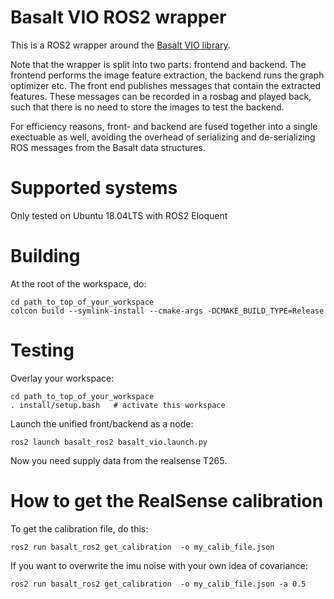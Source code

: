 # Basalt VIO ROS2 wrapper

This is a ROS2 wrapper around
the [Basalt VIO library](https://gitlab.com/VladyslavUsenko/basalt).


Note that the wrapper is split into two parts: frontend and
backend. The frontend performs the image feature extraction, the
backend runs the graph optimizer etc. The front end publishes messages
that contain the extracted features. These messages can be recorded in
a rosbag and played back, such that there is no need to store the
images to test the backend.

For efficiency reasons, front- and backend are fused together into a
single exectuable as well, avoiding the overhead of serializing and
de-serializing ROS messages from the Basalt data structures.

# Supported systems

Only tested on Ubuntu 18.04LTS with ROS2 Eloquent

# Building

At the root of the workspace, do:

    cd path_to_top_of_your_workspace
	colcon build --symlink-install --cmake-args	-DCMAKE_BUILD_TYPE=Release

# Testing

Overlay your workspace:

    cd path_to_top_of_your_workspace
	. install/setup.bash   # activate this workspace

Launch the unified front/backend as a node:

    ros2 launch basalt_ros2 basalt_vio.launch.py
	
Now you need supply data from the realsense T265.

# How to get the RealSense calibration

To get the calibration file, do this:

    ros2 run basalt_ros2 get_calibration  -o my_calib_file.json
        
If you want to overwrite the imu noise with your own idea of
covariance:

    ros2 run basalt_ros2 get_calibration  -o my_calib_file.json -a 0.5
